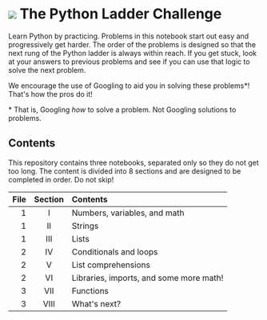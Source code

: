 # ![](https://ga-dash.s3.amazonaws.com/production/assets/logo-9f88ae6c9c3871690e33280fcf557f33.png) The Python Ladder Challenge

Learn Python by practicing. Problems in this notebook start out easy and progressively get harder. The order of the problems is designed so that the next rung of the Python ladder is always within reach. If you get stuck, look at your answers to previous problems and see if you can use that logic to solve the next problem.

We encourage the use of Googling to aid you in solving these problems\*! That's how the pros do it!

\* That is, Googling _how_ to solve a problem. Not Googling solutions to problems.

## Contents
This repository contains three notebooks, separated only so they do not get too long. The content is divided into 8 sections and are designed to be completed in order. Do not skip!

| File | Section | Contents |
| ---: | :---: | :--- |
| 1 | I | Numbers, variables, and math |
| 1 | II | Strings |
| 1 | III | Lists | 
| 2 | IV | Conditionals and loops |
| 2 | V | List comprehensions |
| 2 | VI | Libraries, imports, and some more math! |
| 3 | VII | Functions |
| 3 | VIII | What's next? |

